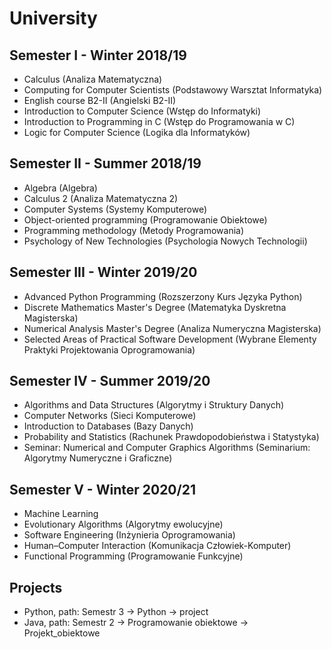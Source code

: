 # University
## Semester I - Winter 2018/19
- Calculus (Analiza Matematyczna)
- Computing for Computer Scientists (Podstawowy Warsztat Informatyka)
- English course B2-II (Angielski B2-II)
- Introduction to Computer Science (Wstęp do Informatyki)
- Introduction to Programming in C (Wstęp do Programowania w C)
- Logic for Computer Science (Logika dla Informatyków)

## Semester II - Summer 2018/19
- Algebra (Algebra)
- Calculus 2 (Analiza Matematyczna 2)
- Computer Systems (Systemy Komputerowe)
- Object-oriented programming (Programowanie Obiektowe)
- Programming methodology (Metody Programowania)
- Psychology of New Technologies (Psychologia Nowych Technologii)

## Semester III - Winter 2019/20
- Advanced Python Programming (Rozszerzony Kurs Języka Python)
- Discrete Mathematics Master's Degree (Matematyka Dyskretna Magisterska)
- Numerical Analysis Master's Degree (Analiza Numeryczna Magisterska)
- Selected Areas of Practical Software Development (Wybrane Elementy Praktyki Projektowania Oprogramowania)

## Semester IV - Summer 2019/20
- Algorithms and Data Structures (Algorytmy i Struktury Danych)
- Computer Networks (Sieci Komputerowe)
- Introduction to Databases (Bazy Danych)
- Probability and Statistics (Rachunek Prawdopodobieństwa i Statystyka)
- Seminar: Numerical and Computer Graphics Algorithms (Seminarium: Algorytmy Numeryczne i Graficzne)

## Semester V - Winter 2020/21
- Machine Learning
- Evolutionary Algorithms (Algorytmy ewolucyjne)
- Software Engineering (Inżynieria Oprogramowania)
- Human–Computer Interaction (Komunikacja Człowiek-Komputer)
- Functional Programming (Programowanie Funkcyjne)

## Projects
- Python, path: Semestr 3 -> Python -> project
- Java, path: Semestr 2 -> Programowanie obiektowe -> Projekt_obiektowe
